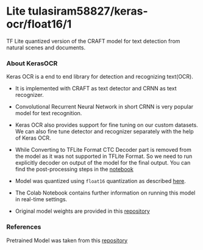 # Lite tulasiram58827/keras-ocr/float16/1
TF Lite quantized version of the CRAFT model for text detection from natural scenes and documents.

<!-- parent-model: tulasiram58827/keras-ocr/1 -->
<!-- asset-path: legacy -->
<!-- colab: https://colab.research.google.com/github/tulasiram58827/ocr_tflite/blob/main/colabs/KERAS_OCR_TFLITE.ipynb -->

### About KerasOCR

Keras OCR is a end to end library for detection and recognizing text(OCR).

- It is implemented with CRAFT as text detector and CRNN as text recognizer.

- Convolutional Recurrent Neural Network in short CRNN is very popular model for text recognition.

- Keras OCR also provides support for fine tuning on our custom datasets. We can also fine tune detector and recognizer separately with the help of Keras OCR.

- While Converting to TFLite Format CTC Decoder part is removed from the model as it was not supported in TFLite Format. So we need to run explicitly decoder on output of the model for the final output. You can find the post-processing steps in the [notebook](https://colab.research.google.com/github/tulasiram58827/ocr_tflite/blob/main/colabs/KERAS_OCR_TFLITE.ipynb)

- Model was quantized using `float16` quantization as described [here](https://www.tensorflow.org/lite/performance/post_training_quant).

- The Colab Notebook contains further information on running this model in real-time settings.

- Original model weights are provided in this [repository](https://github.com/faustomorales/keras-ocr)

### References
  
Pretrained Model was taken from this [repository](https://github.com/faustomorales/keras-ocr) 
